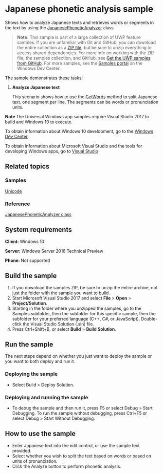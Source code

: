 <!--
  category: GlobalizationAndLocalization
  samplefwlink: http://go.microsoft.com/fwlink/p/?LinkId=620555
-->

# Japanese phonetic analysis sample

Shows how to analyze Japanese texts and retrieves words or segments in the text by using the 
[JapanesePhoneticAnalyzer](http://msdn.microsoft.com/library/windows/apps/dn434076) class.

> **Note:** This sample is part of a large collection of UWP feature samples. 
> If you are unfamiliar with Git and GitHub, you can download the entire collection as a 
> [ZIP file](https://github.com/Microsoft/Windows-universal-samples/archive/master.zip), but be 
> sure to unzip everything to access shared dependencies. For more info on working with the ZIP file, 
> the samples collection, and GitHub, see [Get the UWP samples from GitHub](https://aka.ms/ovu2uq). 
> For more samples, see the [Samples portal](https://aka.ms/winsamples) on the Windows Dev Center. 

The sample demonstrates these tasks:

1.  **Analyze Japanese text**

    This scenario shows how to use the [GetWords](http://msdn.microsoft.com/library/windows/apps/dn434078) method to split Japanese text, one segment per line.
    The segments can be words or pronunciation units.

**Note** The Universal Windows app samples require Visual Studio 2017 to build and Windows 10 to execute.
 
To obtain information about Windows 10 development, go to the [Windows Dev Center](http://go.microsoft.com/fwlink/?LinkID=532421)

To obtain information about Microsoft Visual Studio and the tools for developing Windows apps, go to [Visual Studio](http://go.microsoft.com/fwlink/?LinkID=532422)

## Related topics

### Samples

[Unicode](/Samples/Unicode)  

### Reference

[JapanesePhoneticAnalyzer class](https://msdn.microsoft.com/library/windows/apps/windows.globalization.japanesephoneticanalyzer.aspx)  

## System requirements

**Client:** Windows 10

**Server:** Windows Server 2016 Technical Preview

**Phone:** Not supported

## Build the sample

1. If you download the samples ZIP, be sure to unzip the entire archive, not just the folder with the sample you want to build. 
2. Start Microsoft Visual Studio 2017 and select **File** \> **Open** \> **Project/Solution**.
3. Starting in the folder where you unzipped the samples, go to the Samples subfolder, then the subfolder for this specific sample, then the subfolder for your preferred language (C++, C#, or JavaScript). Double-click the Visual Studio Solution (.sln) file.
4. Press Ctrl+Shift+B, or select **Build** \> **Build Solution**.

## Run the sample

The next steps depend on whether you just want to deploy the sample or you want to both deploy and run it.

### Deploying the sample

- Select Build > Deploy Solution. 

### Deploying and running the sample

- To debug the sample and then run it, press F5 or select Debug > Start Debugging. To run the sample without debugging, press Ctrl+F5 or select Debug > Start Without Debugging. 

## How to use the sample

- Enter Japanese text into the edit control, or use the sample text provided.
- Select whether you wish to split the text based on words or based on units of pronunciation.
- Click the Analyze button to perform phonetic analysis.
